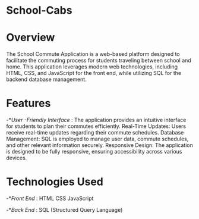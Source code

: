 # School-Cabs
# Overview 
The School Commute Application is a web-based platform designed to facilitate the commuting process for students traveling between school and home. This application leverages modern web technologies, including HTML, CSS, and JavaScript for the front end, while utilizing SQL for the backend database management.

# Features
-**User -Friendly Interface* : The application provides an intuitive interface for students to plan their commutes efficiently.
Real-Time Updates: Users receive real-time updates regarding their commute schedules.
Database Management: SQL is employed to manage user data, commute schedules, and other relevant information securely.
Responsive Design: The application is designed to be fully responsive, ensuring accessibility across various devices.

# Technologies Used
-**Front End* :
HTML
CSS
JavaScript

-**Back End* :
SQL (Structured Query Language)
